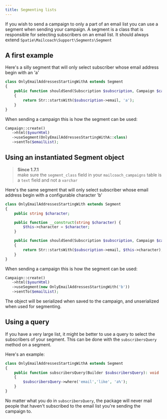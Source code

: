 ```yaml
---
title: Segmenting lists
---
```


If you wish to send a campaign to only a part of an email list you can use a segment when sending your campaign. A segment is a class that is responsible for selecting subscribers on an email list. It should always extend `Spatie\Mailcoach\Support\Segments\Segment`

## A first example

Here's a silly segment that will only select subscriber whose email address begin with an 'a'

```php
class OnlyEmailAddressesStartingWithA extends Segment
{
    public function shouldSend(Subscription $subscription, Campaign $campaign): bool
    {
        return Str::startsWith($subscription->email, 'a');
    }
}
```

When sending a campaign this is how the segment can be used:

```php
Campaign::create()
   ->html($yourHtml)
   ->useSegment(OnlyEmailAddressesStartingWithA::class)
   ->sentTo($emailList);
```

## Using an instantiated Segment object

> **Since 1.7.1**  
> make sure the `segment_class` field in your `mailcoach_campaigns` table is a `text` field and not a  `varchar`

Here's the same segment that will only select subscriber whose email address begin with a configurable character 'b'

```php
class OnlyEmailAddressesStartingWith extends Segment
{
    public string $character;

    public function __construct(string $character) {
        $this->character = $character;
    }

    public function shouldSend(Subscription $subscription, Campaign $campaign): bool
    {
        return Str::startsWith($subscription->email, $this->character);
    }
}
```

When sending a campaign this is how the segment can be used:

```php
Campaign::create()
   ->html($yourHtml)
   ->useSegment(new OnlyEmailAddressesStartingWith('b'))
   ->sentTo($emailList);
```

The object will be serialized when saved to the campaign, and unserialized when used for segmenting.

## Using a query

If you have a very large list, it might be better to use a query to select the subscribers of your segment. This can be done with the `subscribersQuery` method on a segment.

Here's an example:

```php
class OnlyEmailAddressesStartingWithA extends Segment
{
    public function subscribersQuery(Builder $subscribersQuery): void
    {
        $subscribersQuery->where('email','like', 'a%');
    }
}
```

No matter what you do in `subscribersQuery`, the package will never mail people that haven't subscribed to the email list you're sending the campaign to.
